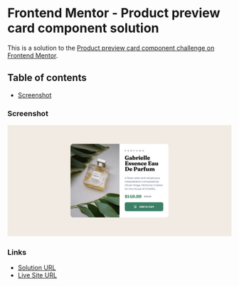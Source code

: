 # Frontend Mentor - Product preview card component solution

This is a solution to the [Product preview card component challenge on Frontend Mentor](https://www.frontendmentor.io/challenges/product-preview-card-component-GO7UmttRfa).

## Table of contents

- [Screenshot](#screenshot)

### Screenshot

![Screenshot](./screenshot.png)

### Links

- [Solution URL](https://github.com/AbdulHaseebHussainRI/product-preview-card-component-main)
- [Live Site URL](https://abdulhaseebhussainri.github.io/product-preview-card-component-main/)
